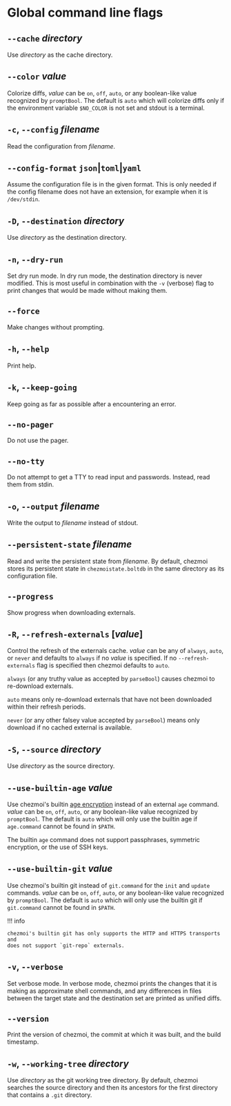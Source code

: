 # Global command line flags

## `--cache` *directory*

Use *directory* as the cache directory.

## `--color` *value*

Colorize diffs, *value* can be `on`, `off`, `auto`, or any boolean-like value
recognized by `promptBool`. The default is `auto` which will colorize diffs only
if the environment variable `$NO_COLOR` is not set and stdout is a terminal.

## `-c`, `--config` *filename*

Read the configuration from *filename*.

## `--config-format` `json`|`toml`|`yaml`

Assume the configuration file is in the given format. This is only needed if
the config filename does not have an extension, for example when it is
`/dev/stdin`.

## `-D`, `--destination` *directory*

Use *directory* as the destination directory.

## `-n`, `--dry-run`

Set dry run mode. In dry run mode, the destination directory is never modified.
This is most useful in combination with the `-v` (verbose) flag to print
changes that would be made without making them.

## `--force`

Make changes without prompting.

## `-h`, `--help`

Print help.

## `-k`, `--keep-going`

Keep going as far as possible after a encountering an error.

## `--no-pager`

Do not use the pager.

## `--no-tty`

Do not attempt to get a TTY to read input and passwords. Instead, read them
from stdin.

## `-o`, `--output` *filename*

Write the output to *filename* instead of stdout.

## `--persistent-state` *filename*

Read and write the persistent state from *filename*. By default, chezmoi stores
its persistent state in `chezmoistate.boltdb` in the same directory as its
configuration file.

## `--progress`

Show progress when downloading externals.

## `-R`, `--refresh-externals` [*value*]

Control the refresh of the externals cache. *value* can be any of `always`,
`auto`, or `never` and defaults to `always` if no *value* is specified. If no
`--refresh-externals` flag is specified then chezmoi defaults to `auto`.

`always` (or any truthy value as accepted by `parseBool`) causes chezmoi to
re-download externals.

`auto` means only re-download externals that have not been downloaded within
their refresh periods.

`never` (or any other falsey value accepted by `parseBool`) means only download
if no cached external is available.

## `-S`, `--source` *directory*

Use *directory* as the source directory.

## `--use-builtin-age` *value*

Use chezmoi's builtin [age encryption](https://age-encryption.org) instead of an
external `age` command. *value* can be `on`, `off`, `auto`, or any boolean-like
value recognized by `promptBool`. The default is `auto` which will only use the
builtin age if `age.command` cannot be found in `$PATH`.

The builtin `age` command does not support passphrases, symmetric encryption,
or the use of SSH keys.

## `--use-builtin-git` *value*

Use chezmoi's builtin git instead of `git.command` for the `init` and `update`
commands. *value* can be `on`, `off`, `auto`, or any boolean-like value
recognized by `promptBool`. The default is `auto` which will only use the
builtin git if `git.command` cannot be found in `$PATH`.

!!! info

    chezmoi's builtin git has only supports the HTTP and HTTPS transports and
    does not support `git-repo` externals.

## `-v`, `--verbose`

Set verbose mode. In verbose mode, chezmoi prints the changes that it is making
as approximate shell commands, and any differences in files between the target
state and the destination set are printed as unified diffs.

## `--version`

Print the version of chezmoi, the commit at which it was built, and the build
timestamp.

## `-w`, `--working-tree` *directory*

Use *directory* as the git working tree directory. By default, chezmoi searches
the source directory and then its ancestors for the first directory that
contains a `.git` directory.

